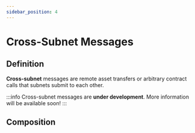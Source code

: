 ```yaml
---
sidebar_position: 4
---
```


# Cross-Subnet Messages

## Definition

**Cross-subnet** messages are remote asset transfers or arbitrary contract calls that subnets submit to each other.

:::info
Cross-subnet messages are **under development**. More information will be available soon!
:::

## Composition
